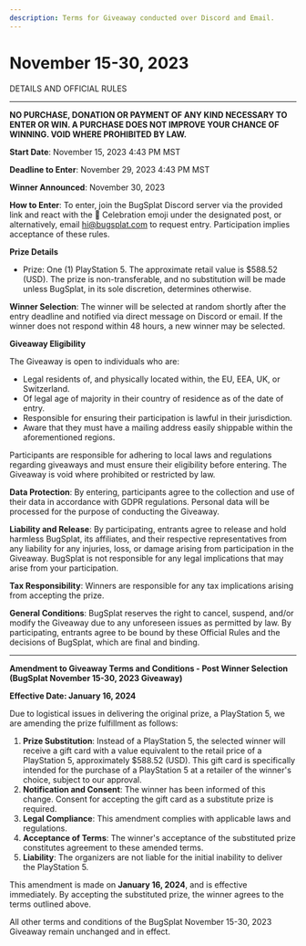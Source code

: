 ```yaml
---
description: Terms for Giveaway conducted over Discord and Email.
---
```


# November 15-30, 2023

DETAILS AND OFFICIAL RULES

***

**NO PURCHASE, DONATION OR PAYMENT OF ANY KIND NECESSARY TO ENTER OR WIN. A PURCHASE DOES NOT IMPROVE YOUR CHANCE OF WINNING. VOID WHERE PROHIBITED BY LAW.**

**Start Date**: November 15, 2023  4:43 PM MST

**Deadline to Enter**: November 29, 2023 4:43 PM MST

**Winner Announced**: November 30, 2023

**How to Enter**: To enter, join the BugSplat Discord server via the provided link and react with the 🎉 Celebration emoji under the designated post, or alternatively, email [hi@bugsplat.com](mailto:hi@bugsplat.com) to request entry. Participation implies acceptance of these rules.

**Prize Details**

* Prize: One (1) PlayStation 5. The approximate retail value is $588.52 (USD). The prize is non-transferable, and no substitution will be made unless BugSplat, in its sole discretion, determines otherwise.

**Winner Selection**: The winner will be selected at random shortly after the entry deadline and notified via direct message on Discord or email. If the winner does not respond within 48 hours, a new winner may be selected.

**Giveaway Eligibility**

The Giveaway is open to individuals who are:

* Legal residents of, and physically located within, the EU, EEA, UK, or Switzerland.
* Of legal age of majority in their country of residence as of the date of entry.
* Responsible for ensuring their participation is lawful in their jurisdiction.
* Aware that they must have a mailing address easily shippable within the aforementioned regions.

Participants are responsible for adhering to local laws and regulations regarding giveaways and must ensure their eligibility before entering. The Giveaway is void where prohibited or restricted by law.

**Data Protection**: By entering, participants agree to the collection and use of their data in accordance with GDPR regulations. Personal data will be processed for the purpose of conducting the Giveaway.

**Liability and Release**: By participating, entrants agree to release and hold harmless BugSplat, its affiliates, and their respective representatives from any liability for any injuries, loss, or damage arising from participation in the Giveaway. BugSplat is not responsible for any legal implications that may arise from your participation.

**Tax Responsibility**: Winners are responsible for any tax implications arising from accepting the prize.

**General Conditions**: BugSplat reserves the right to cancel, suspend, and/or modify the Giveaway due to any unforeseen issues as permitted by law. By participating, entrants agree to be bound by these Official Rules and the decisions of BugSplat, which are final and binding.

***

**Amendment to Giveaway Terms and Conditions - Post Winner Selection (BugSplat November 15-30, 2023 Giveaway)**

**Effective Date: January 16, 2024**

Due to logistical issues in delivering the original prize, a PlayStation 5, we are amending the prize fulfillment as follows:

1. **Prize Substitution**: Instead of a PlayStation 5, the selected winner will receive a gift card with a value equivalent to the retail price of a PlayStation 5, approximately $588.52 (USD). This gift card is specifically intended for the purchase of a PlayStation 5 at a retailer of the winner's choice, subject to our approval.
2. **Notification and Consent**: The winner has been informed of this change. Consent for accepting the gift card as a substitute prize is required.
3. **Legal Compliance**: This amendment complies with applicable laws and regulations.
4. **Acceptance of Terms**: The winner's acceptance of the substituted prize constitutes agreement to these amended terms.
5. **Liability**: The organizers are not liable for the initial inability to deliver the PlayStation 5.

This amendment is made on **January 16, 2024**, and is effective immediately. By accepting the substituted prize, the winner agrees to the terms outlined above.

All other terms and conditions of the BugSplat November 15-30, 2023 Giveaway remain unchanged and in effect.

|   |
| - |
